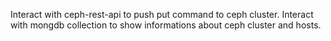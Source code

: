 Interact with ceph-rest-api  to push put command to ceph cluster. 
Interact with mongdb collection to show  informations about ceph cluster and  hosts.

